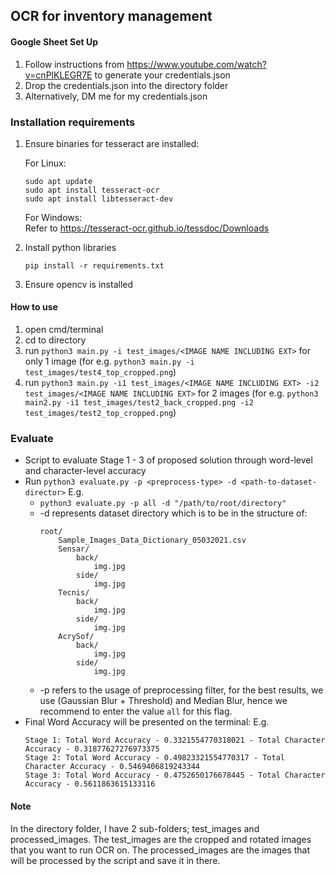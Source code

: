 ## OCR for inventory management

#### Google Sheet Set Up

1. Follow instructions from https://www.youtube.com/watch?v=cnPlKLEGR7E to generate your credentials.json
2. Drop the credentials.json into the directory folder
3. Alternatively, DM me for my credentials.json

### Installation requirements
1. Ensure binaries for tesseract are installed:

    For Linux:
    ```
    sudo apt update
    sudo apt install tesseract-ocr
    sudo apt install libtesseract-dev
    ```

    For Windows: \
    Refer to https://tesseract-ocr.github.io/tessdoc/Downloads 

2. Install python libraries 
    ```
    pip install -r requirements.txt
    ```

3. Ensure opencv is installed

#### How to use

1. open cmd/terminal
2. cd to directory
3. run `python3 main.py -i test_images/<IMAGE NAME INCLUDING EXT>` for only 1 image (for e.g. `python3 main.py -i test_images/test4_top_cropped.png`)
4. run `python3 main.py -i1 test_images/<IMAGE NAME INCLUDING EXT> -i2 test_images/<IMAGE NAME INCLUDING EXT>` for 2 images (for e.g. `python3 main2.py -i1 test_images/test2_back_cropped.png -i2 test_images/test2_top_cropped.png`)

### Evaluate
* Script to evaluate Stage 1 - 3 of proposed solution through word-level and character-level accuracy 
* Run `python3 evaluate.py -p <preprocess-type> -d <path-to-dataset-director>` E.g.
    * `python3 evaluate.py -p all -d "/path/to/root/directory"`
    * -d represents dataset directory which is to be in the structure of:
        ```
        root/
            Sample_Images_Data_Dictionary_05032021.csv
            Sensar/
                back/
                    img.jpg
                side/
                    img.jpg
            Tecnis/
                back/
                    img.jpg
                side/
                    img.jpg
            AcrySof/
                back/
                    img.jpg
                side/
                    img.jpg
        ```
    * -p refers to the usage of preprocessing filter, for the best results, we use (Gaussian Blur + Threshold) and Median Blur, hence we recommend to enter the value `all` for this flag.
* Final Word Accuracy will be presented on the terminal: E.g.
    ```
    Stage 1: Total Word Accuracy - 0.3321554770318021 - Total Character Accuracy - 0.31877627276973375
    Stage 2: Total Word Accuracy - 0.49823321554770317 - Total Character Accuracy - 0.5469406819243344
    Stage 3: Total Word Accuracy - 0.4752650176678445 - Total Character Accuracy - 0.5611863615133116
    ```

#### Note

In the directory folder, I have 2 sub-folders; test_images and processed_images.
The test_images are the cropped and rotated images that you want to run OCR on.
The processed_images are the images that will be processed by the script and save it in there.


